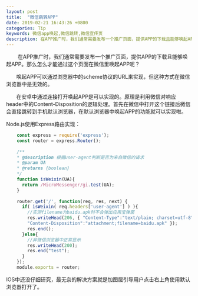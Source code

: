 ```yaml
---
layout: post
title:  "微信跳转APP"
date: 2019-02-21 16:43:26 +0800
categories: Tip
keywords: 微信app唤起,微信跳转,微信宣传页
description: 在APP推广时，我们通常需要发布一个推广页面，提供APP的下载且能够唤起APP。那么怎么才能通过这个页面在微信里唤起APP呢？
---
```

&#160; &#160; &#160; &#160; 在APP推广时，我们通常需要发布一个推广页面，提供APP的下载且能够唤起APP。那么怎么才能通过这个页面在微信里唤起APP呢？  

<!--description-->
&#160; &#160; &#160; &#160;唤起APP可以通过浏览器中的scheme协议的URL来实现，但这种方式在微信浏览器中是无效的。  

&#160; &#160; &#160; &#160;在安卓中通过连接打开唤起APP是可以实现的。原理是利用微信对响应header中的Content-Disposition的逻辑处理。首先在微信中打开这个链接后微信会直接跳转到手机默认浏览器，在默认浏览器中唤起APP的功能就可以实现啦。 
 
Node.js使用Express路由实现：
```javascript
    const express = require('express');
    const router = express.Router();
    
    /**
    * @description 根据user-agent判断是否为来自微信的请求
    * @param UA
    * @returns {boolean}
    */
    function isWeixin(UA){
      return /MicroMessenger/gi.test(UA);
    }
    
    router.get('/', function(req, res, next) {
      if( isWeixin( req.headers['user-agent'] ) ){
        //实测filename为baidu.apk时不会弹出应用宝弹窗
        res.writeHead(206, { "Content-Type":"text/plain; charset=utf-8",
        "Content-Disposition":"attachment;filename=baidu.apk" });
        res.end();
      }else{
        //非微信浏览器中正常显示
        res.writeHead(200);
        res.end("test");
      }
    });
    module.exports = router;
```

IOS中还没仔细研究，最无奈的解决方案就是加图层引导用户点击右上角使用默认浏览器打开了。
